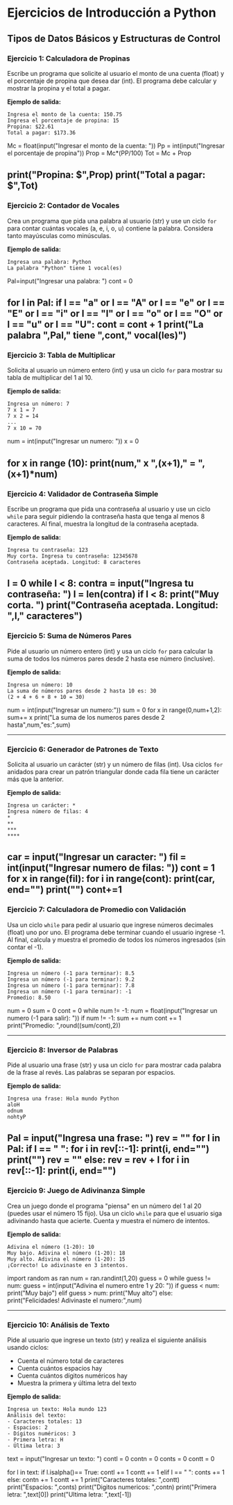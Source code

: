 # Ejercicios de Introducción a Python

## Tipos de Datos Básicos y Estructuras de Control

### Ejercicio 1: Calculadora de Propinas

Escribe un programa que solicite al usuario el monto de una cuenta (float) y el porcentaje de propina que desea dar (int). El programa debe calcular y mostrar la propina y el total a pagar.

**Ejemplo de salida:**

```
Ingresa el monto de la cuenta: 150.75
Ingresa el porcentaje de propina: 15
Propina: $22.61
Total a pagar: $173.36
```
Mc = float(input("Ingresar el monto de la cuenta: "))
Pp = int(input("Ingresar el porcentaje de propina"))
Prop = Mc*(PP/100)
Tot = Mc + Prop

print("Propina: $",Prop)
print("Total a pagar: $",Tot)
---

### Ejercicio 2: Contador de Vocales

Crea un programa que pida una palabra al usuario (str) y use un ciclo `for` para contar cuántas vocales (a, e, i, o, u) contiene la palabra. Considera tanto mayúsculas como minúsculas.

**Ejemplo de salida:**

```
Ingresa una palabra: Python
La palabra "Python" tiene 1 vocal(es)
```
Pal=input("Ingresar una palabra: ")
cont = 0

for l in Pal:
    if l == "a" or l == "A" or l == "e" or l == "E" or l == "i" or l == "I" or l == "o" or l == "O" or l == "u" or l == "U":
        cont = cont + 1
print("La palabra ",Pal," tiene ",cont," vocal(les)")
---

### Ejercicio 3: Tabla de Multiplicar

Solicita al usuario un número entero (int) y usa un ciclo `for` para mostrar su tabla de multiplicar del 1 al 10.

**Ejemplo de salida:**

```
Ingresa un número: 7
7 x 1 = 7
7 x 2 = 14
...
7 x 10 = 70
```
num = int(input("Ingresar un numero: "))
x = 0

for x in range (10):
    print(num," x ",(x+1)," = ",(x+1)*num)
---

### Ejercicio 4: Validador de Contraseña Simple

Escribe un programa que pida una contraseña al usuario y use un ciclo `while` para seguir pidiendo la contraseña hasta que tenga al menos 8 caracteres. Al final, muestra la longitud de la contraseña aceptada.

**Ejemplo de salida:**

```
Ingresa tu contraseña: 123
Muy corta. Ingresa tu contraseña: 12345678
Contraseña aceptada. Longitud: 8 caracteres
```
l = 0
while l < 8:
    contra = input("Ingresa tu contraseña: ")
    l = len(contra)
    if l < 8:
        print("Muy corta. ")
print("Contraseña aceptada. Longitud: ",l," caracteres")
---

### Ejercicio 5: Suma de Números Pares

Pide al usuario un número entero (int) y usa un ciclo `for` para calcular la suma de todos los números pares desde 2 hasta ese número (inclusive).

**Ejemplo de salida:**

```
Ingresa un número: 10
La suma de números pares desde 2 hasta 10 es: 30
(2 + 4 + 6 + 8 + 10 = 30)
```
num = int(input("Ingresar un numero:"))
sum = 0
for x in range(0,num+1,2):
    sum+= x
print("La suma de los numeros pares desde 2 hasta",num,"es:",sum)

---

### Ejercicio 6: Generador de Patrones de Texto

Solicita al usuario un carácter (str) y un número de filas (int). Usa ciclos `for` anidados para crear un patrón triangular donde cada fila tiene un carácter más que la anterior.

**Ejemplo de salida:**

```
Ingresa un carácter: *
Ingresa número de filas: 4
*
**
***
****
```
car = input("Ingresar un caracter: ")
fil = int(input("Ingresar numero de filas: "))
cont = 1
for x in range(fil):
    for i in range(cont):
        print(car, end="")
    print("")
    cont+=1
---

### Ejercicio 7: Calculadora de Promedio con Validación

Usa un ciclo `while` para pedir al usuario que ingrese números decimales (float) uno por uno. El programa debe terminar cuando el usuario ingrese -1. Al final, calcula y muestra el promedio de todos los números ingresados (sin contar el -1).

**Ejemplo de salida:**

```
Ingresa un número (-1 para terminar): 8.5
Ingresa un número (-1 para terminar): 9.2
Ingresa un número (-1 para terminar): 7.8
Ingresa un número (-1 para terminar): -1
Promedio: 8.50
```
num = 0
sum = 0
cont = 0
while num != -1:
    num = float(input("Ingresar un numero (-1 para salir): "))
    if num != -1:
        sum += num
        cont += 1
print("Promedio: ",round((sum/cont),2))

---

### Ejercicio 8: Inversor de Palabras

Pide al usuario una frase (str) y usa un ciclo `for` para mostrar cada palabra de la frase al revés. Las palabras se separan por espacios.

**Ejemplo de salida:**

```
Ingresa una frase: Hola mundo Python
aloH
odnum
nohtyP
```
Pal = input("Ingresa una frase: ")
rev = ""
for l in Pal:
    if l == " ":
        for i in rev[::-1]:
            print(i, end="")
        print("")
        rev = ""
    else:
       rev = rev + l
for i in rev[::-1]:
            print(i, end="")
---

### Ejercicio 9: Juego de Adivinanza Simple

Crea un juego donde el programa "piensa" en un número del 1 al 20 (puedes usar el número 15 fijo). Usa un ciclo `while` para que el usuario siga adivinando hasta que acierte. Cuenta y muestra el número de intentos.

**Ejemplo de salida:**

```
Adivina el número (1-20): 10
Muy bajo. Adivina el número (1-20): 18
Muy alto. Adivina el número (1-20): 15
¡Correcto! Lo adivinaste en 3 intentos.
```
import random as ran
num = ran.randint(1,20)
guess = 0
while guess != num:
    guess = int(input("Adivina el numero entre 1 y 20: "))
    if guess < num:
        print("Muy bajo")
    elif guess > num:
        print("Muy alto")
    else:
        print("Felicidades! Adivinaste el numero:",num)

---

### Ejercicio 10: Análisis de Texto

Pide al usuario que ingrese un texto (str) y realiza el siguiente análisis usando ciclos:

- Cuenta el número total de caracteres
- Cuenta cuántos espacios hay
- Cuenta cuántos dígitos numéricos hay
- Muestra la primera y última letra del texto

**Ejemplo de salida:**

```
Ingresa un texto: Hola mundo 123
Análisis del texto:
- Caracteres totales: 13
- Espacios: 2
- Dígitos numéricos: 3
- Primera letra: H
- Última letra: 3
```
text = input("Ingresar un texto: ")
contl = 0
contn = 0
conts = 0
contt = 0

for l in text:
    if l.isalpha()== True:
        contl += 1
        contt += 1
    elif l == " ":
        conts += 1
    else:
        contn += 1
        contt += 1
print("Caracteres totales: ",contt)
print("Espacios: ",conts)
print("Digitos numericos: ",contn)
print("Primera letra: ",text[0])
print("Ultima letra: ",text[-1])
